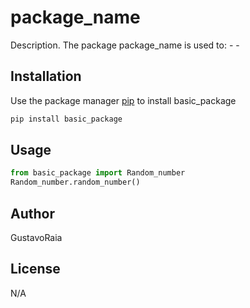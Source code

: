 # package_name

Description. 
The package package_name is used to:
	- 
	-

## Installation

Use the package manager [pip](https://pip.pypa.io/en/stable/) to install basic_package

```bash
pip install basic_package
```

## Usage

```python
from basic_package import Random_number
Random_number.random_number()
```

## Author
GustavoRaia

## License
N/A
